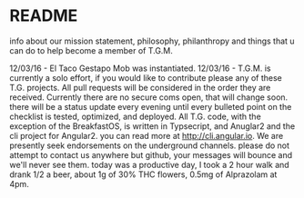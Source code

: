 # README
info about our mission statement, philosophy, philanthropy and things that u can do to help become a member of T.G.M.

12/03/16 - El Taco Gestapo Mob was instantiated.
12/03/16 - T.G.M. is currently a solo effort, if you would like to contribute please any of these T.G. projects. All pull requests will be considered in the order they are received. Currently there are no secure coms open, that will change soon. there will be a status update every evening until every bulleted point on the checklist is tested, optimized, and deployed. All T.G. code, with the exception of the BreakfastOS, is written in Typsecript, and Anuglar2 and the cli project for Angular2. you can read more at http://cli.angular.io. We are presently seek endorsements on the underground channels. please do not attempt to contact us anywhere but github, your messages will bounce and we'll never see them. today was a productive day, I took a 2 hour walk and drank 1/2 a beer, about 1g of 30% THC flowers, 0.5mg of Alprazolam at 4pm.
